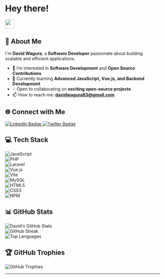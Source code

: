 # Hey there!  
<img src="https://media.giphy.com/media/hvRJCLFzcasrR4ia7z/giphy.gif" width="30px"/>

## 👋 About Me  
I'm **David Wagura**, a **Software Developer** passionate about building scalable and efficient applications.  

- 👀 I’m interested in **Software Development** and **Open Source Contributions**  
- 🌱 Currently learning **Advanced JavaScript, Vue.js, and Backend Development**  
- 💡 Open to collaborating on **exciting open-source projects**  
- 📫 How to reach me: **davidwagura83@gmail.com**  

## 🌐 Connect with Me  
<div id="badges">
  <a href="https://www.linkedin.com/in/davidwanjohi/">
    <img src="https://img.shields.io/badge/LinkedIn-blue?style=for-the-badge&logo=linkedin&logoColor=white" alt="LinkedIn Badge"/>
  </a>
  <a href="https://twitter.com/DavyWagura">
    <img src="https://img.shields.io/badge/X-blue?style=for-the-badge&logo=x&logoColor=white" alt="Twitter Badge"/>
  </a>
</div>  

## 💻 Tech Stack  
![JavaScript](https://img.shields.io/badge/javascript-%23323330.svg?style=for-the-badge&logo=javascript&logoColor=%23F7DF1E)  
![PHP](https://img.shields.io/badge/php-%23777BB4.svg?style=for-the-badge&logo=php&logoColor=white)  
![Laravel](https://img.shields.io/badge/laravel-%23FF2D20.svg?style=for-the-badge&logo=laravel&logoColor=white)  
![Vue.js](https://img.shields.io/badge/vue.js-%2335495e.svg?style=for-the-badge&logo=vuedotjs&logoColor=%234FC08D)  
![Vite](https://img.shields.io/badge/vite-%23646CFF.svg?style=for-the-badge&logo=vite&logoColor=white)  
![MySQL](https://img.shields.io/badge/mysql-%2300000f.svg?style=for-the-badge&logo=mysql&logoColor=white)  
![HTML5](https://img.shields.io/badge/html5-%23E34F26.svg?style=for-the-badge&logo=html5&logoColor=white)  
![CSS3](https://img.shields.io/badge/css3-%231572B6.svg?style=for-the-badge&logo=css3&logoColor=white)  
![NPM](https://img.shields.io/badge/NPM-%23CB3837.svg?style=for-the-badge&logo=npm&logoColor=white)  

## 📊 GitHub Stats  
![David's GitHub Stats](https://github-readme-stats.vercel.app/api?username=davidwagura&theme=dark&hide_border=false&include_all_commits=true&count_private=true)  
![GitHub Streak](https://github-readme-streak-stats.herokuapp.com/?user=davidwagura&theme=dark&hide_border=false)  
![Top Languages](https://github-readme-stats.vercel.app/api/top-langs/?username=davidwagura&theme=dark&hide_border=false&include_all_commits=true&count_private=true&layout=compact)  

## 🏆 GitHub Trophies  
![GitHub Trophies](https://github-profile-trophy.vercel.app/?username=davidwagura&theme=radical&no-frame=false&no-bg=true&margin-w=4)  

---

<!---
davidwagura/davidwagura is a ✨ special ✨ repository because its `README.md` (this file) appears on your GitHub profile.
You can click the Preview link to take a look at your changes.
--->
